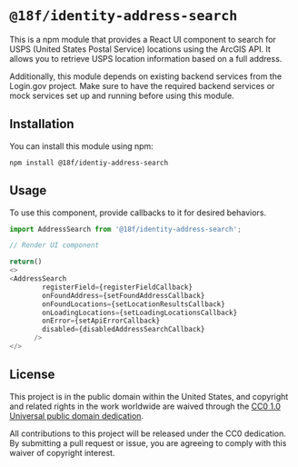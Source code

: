 # `@18f/identity-address-search`

This is a npm module that provides a React UI component to search for USPS (United States Postal Service) locations using the ArcGIS API. It allows you to retrieve USPS location information based on a full address.

Additionally, this module depends on existing backend services from the Login.gov project. Make sure to have the required backend services or mock services set up and running before using this module.

## Installation

You can install this module using npm:

```shell
npm install @18f/identiy-address-search
```

## Usage

To use this component, provide callbacks to it for desired behaviors.

```typescript jsx
import AddressSearch from '@18f/identity-address-search';

// Render UI component

return()
<>
<AddressSearch
        registerField={registerFieldCallback}
        onFoundAddress={setFoundAddressCallback}
        onFoundLocations={setLocationResultsCallback}
        onLoadingLocations={setLoadingLocationsCallback}
        onError={setApiErrorCallback}
        disabled={disabledAddressSearchCallback}
      />
</>

```

## License

This project is in the public domain within the United States, and copyright and related rights in the work worldwide are waived through the [CC0 1.0 Universal public domain dedication](https://creativecommons.org/publicdomain/zero/1.0/).

All contributions to this project will be released under the CC0 dedication. By submitting a pull request or issue, you are agreeing to comply with this waiver of copyright interest.
